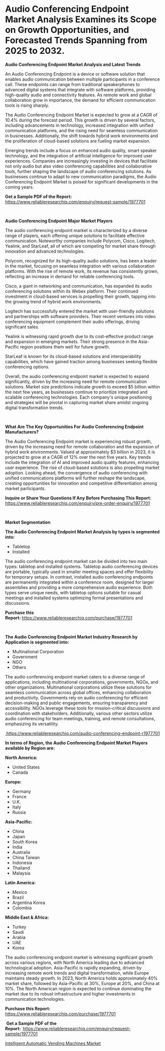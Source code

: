 <p><h1>Audio Conferencing Endpoint Market Analysis Examines its Scope on Growth Opportunities, and Forecasted Trends Spanning from 2025 to 2032.</h1></p><p><strong>Audio Conferencing Endpoint Market Analysis and Latest Trends</strong></p>
<p><p>An Audio Conferencing Endpoint is a device or software solution that enables audio communication between multiple participants in a conference call. These endpoints can range from traditional speakerphones to advanced digital systems that integrate with software platforms, providing high-quality audio and connectivity features. As remote work and global collaboration grow in importance, the demand for efficient communication tools is rising sharply.</p><p>The Audio Conferencing Endpoint Market is expected to grow at a CAGR of 10.4% during the forecast period. This growth is driven by several factors, including advancements in technology, increased integration with unified communication platforms, and the rising need for seamless communication in businesses. Additionally, the shift towards hybrid work environments and the proliferation of cloud-based solutions are fueling market expansion. </p><p>Emerging trends include a focus on enhanced audio quality, smart speaker technology, and the integration of artificial intelligence for improved user experiences. Companies are increasingly investing in devices that facilitate not only audio but also video conferencing capabilities and collaborative tools, further shaping the landscape of audio conferencing solutions. As businesses continue to adapt to new communication paradigms, the Audio Conferencing Endpoint Market is poised for significant developments in the coming years.</p></p>
<p><strong>Get a Sample PDF of the Report:&nbsp;</strong> <a href="https://www.reliableresearchiq.com/enquiry/request-sample/1977701?utm_campaign=1870&utm_medium=2&utm_source=Github&utm_content=ia&utm_term=01032025&utm_id=audio-conferencing-endpoint">https://www.reliableresearchiq.com/enquiry/request-sample/1977701</a></p>
<p>&nbsp;</p>
<p><strong>Audio Conferencing Endpoint Major Market Players</strong></p>
<p><p>The audio conferencing endpoint market is characterized by a diverse range of players, each offering unique solutions to facilitate effective communication. Noteworthy companies include Polycom, Cisco, Logitech, Yealink, and StarLeaf, all of which are competing for market share through innovation and advanced technologies.</p><p>Polycom, recognized for its high-quality audio solutions, has been a leader in the market, focusing on seamless integration with various collaboration platforms. With the rise of remote work, its revenue has consistently grown, reflecting an increase in demand for reliable conferencing tools.</p><p>Cisco, a giant in networking and communication, has expanded its audio conferencing solutions within its Webex platform. Their continued investment in cloud-based services is propelling their growth, tapping into the growing trend of hybrid work environments.</p><p>Logitech has successfully entered the market with user-friendly solutions and partnerships with software providers. Their recent ventures into video conferencing equipment complement their audio offerings, driving significant sales.</p><p>Yealink is witnessing rapid growth due to its cost-effective product range and expansion in emerging markets. Their strong presence in the Asia-Pacific region positions them well for future growth.</p><p>StarLeaf is known for its cloud-based solutions and interoperability capabilities, which have gained traction among businesses seeking flexible conferencing options.</p><p>Overall, the audio conferencing endpoint market is expected to expand significantly, driven by the increasing need for remote communication solutions. Market size predictions indicate growth to exceed $5 billion within the next few years, as businesses continue to prioritize integrated and scalable conferencing technologies. Each company's unique positioning and strategies will be pivotal in capturing market share amidst ongoing digital transformation trends.</p></p>
<p>&nbsp;</p>
<p><strong>What Are The Key Opportunities For Audio Conferencing Endpoint Manufacturers?</strong></p>
<p><p>The Audio Conferencing Endpoint market is experiencing robust growth, driven by the increasing need for remote collaboration and the expansion of hybrid work environments. Valued at approximately $3 billion in 2023, it is projected to grow at a CAGR of 12% over the next five years. Key trends include the integration of AI and improved audio quality features, enhancing user experience. The rise of cloud-based solutions is also propelling market adoption. Looking ahead, the convergence of audio conferencing with unified communications platforms will further reshape the landscape, creating opportunities for innovation and competitive differentiation among market participants.</p></p>
<p><strong>Inquire or Share Your Questions If Any Before Purchasing This Report:</strong> <a href="https://www.reliableresearchiq.com/enquiry/pre-order-enquiry/1977701?utm_campaign=1870&utm_medium=2&utm_source=Github&utm_content=ia&utm_term=01032025&utm_id=audio-conferencing-endpoint">https://www.reliableresearchiq.com/enquiry/pre-order-enquiry/1977701</a></p>
<p>&nbsp;</p>
<p><strong>Market Segmentation</strong></p>
<p><strong>The Audio Conferencing Endpoint Market Analysis by types is segmented into:</strong></p>
<p><ul><li>Tabletop</li><li>Installed</li></ul></p>
<p><p>The audio conferencing endpoint market can be divided into two main types: tabletop and installed systems. Tabletop audio conferencing devices are portable, typically used in smaller meeting spaces and offer flexibility for temporary setups. In contrast, installed audio conferencing endpoints are permanently integrated within a conference room, designed for larger assemblies and providing a more comprehensive audio experience. Both types serve unique needs, with tabletop options suitable for casual meetings and installed systems optimizing formal presentations and discussions.</p></p>
<p><strong>Purchase this Report:&nbsp;</strong><a href="https://www.reliableresearchiq.com/purchase/1977701?utm_campaign=1870&utm_medium=2&utm_source=Github&utm_content=ia&utm_term=01032025&utm_id=audio-conferencing-endpoint">https://www.reliableresearchiq.com/purchase/1977701</a></p>
<p>&nbsp;</p>
<p><strong>The Audio Conferencing Endpoint Market Industry Research by Application is segmented into:</strong></p>
<p><ul><li>Multinational Corporation</li><li>Government</li><li>NGO</li><li>Others</li></ul></p>
<p><p>The audio conferencing endpoint market caters to a diverse range of applications, including multinational corporations, governments, NGOs, and other organizations. Multinational corporations utilize these solutions for seamless communication across global offices, enhancing collaboration and productivity. Governments rely on audio conferencing for efficient decision-making and public engagements, ensuring transparency and accessibility. NGOs leverage these tools for mission-critical discussions and coordination with stakeholders. Additionally, various other sectors utilize audio conferencing for team meetings, training, and remote consultations, emphasizing its versatility.</p></p>
<p><a href="https://www.reliableresearchiq.com/audio-conferencing-endpoint-r1977701?utm_campaign=1870&utm_medium=2&utm_source=Github&utm_content=ia&utm_term=01032025&utm_id=audio-conferencing-endpoint">&nbsp;https://www.reliableresearchiq.com/audio-conferencing-endpoint-r1977701</a></p>
<p><strong>In terms of Region, the Audio Conferencing Endpoint Market Players available by Region are:</strong></p>
<p>
    <p> <strong> North America: </strong>
        <ul>
            <li>United States</li>
            <li>Canada</li>
        </ul>
        </p> 
    <p> <strong> Europe: </strong>
        <ul>
            <li>Germany</li>
            <li>France</li>
            <li>U.K.</li>
            <li>Italy</li>
            <li>Russia</li>
        </ul>
        </p> 
    <p> <strong> Asia-Pacific: </strong>
        <ul>
            <li>China</li>
            <li>Japan</li>
            <li>South Korea</li>
            <li>India</li>
            <li>Australia</li>
            <li>China Taiwan</li>
            <li>Indonesia</li>
            <li>Thailand</li>
            <li>Malaysia</li>
        </ul>
        </p> 
    <p> <strong> Latin America: </strong>
        <ul>
            <li>Mexico</li>
            <li>Brazil</li>
            <li>Argentina Korea</li>
            <li>Colombia</li>
        </ul>
        </p> 
    <p> <strong> Middle East & Africa: </strong>
        <ul>
            <li>Turkey</li>
            <li>Saudi</li>
            <li>Arabia</li>
            <li>UAE</li>
            <li>Korea</li>
        </ul>
    </p>
    </p>
<p><p>The audio conferencing endpoint market is witnessing significant growth across various regions, with North America leading due to advanced technological adoption. Asia-Pacific is rapidly expanding, driven by increasing remote work trends and digital transformation, while Europe maintains steady growth. In 2023, North America holds approximately 40% market share, followed by Asia-Pacific at 30%, Europe at 20%, and China at 10%. The North American region is expected to continue dominating the market due to its robust infrastructure and higher investments in communication technologies.</p></p>
<p><strong>Purchase this Report: </strong><a href="https://www.reliableresearchiq.com/purchase/1977701?utm_campaign=1870&utm_medium=2&utm_source=Github&utm_content=ia&utm_term=01032025&utm_id=audio-conferencing-endpoint">https://www.reliableresearchiq.com/purchase/1977701</a></p>
<p>&nbsp;<strong>Get a Sample PDF of the Report:&nbsp;&nbsp;</strong><a href="https://www.reliableresearchiq.com/enquiry/request-sample/1977701?utm_campaign=1870&utm_medium=2&utm_source=Github&utm_content=ia&utm_term=01032025&utm_id=audio-conferencing-endpoint">https://www.reliableresearchiq.com/enquiry/request-sample/1977701</a></p>
<p><strong></strong></p>
<p><p><a href="https://github.com/snelldimkeod/Market-Research-Report-List-1/blob/main/intelligent-automatic-vending-machines-market.md?utm_campaign=1870&utm_medium=2&utm_source=Github&utm_content=ia&utm_term=01032025&utm_id=audio-conferencing-endpoint">Intelligent Automatic Vending Machines Market</a></p></p>